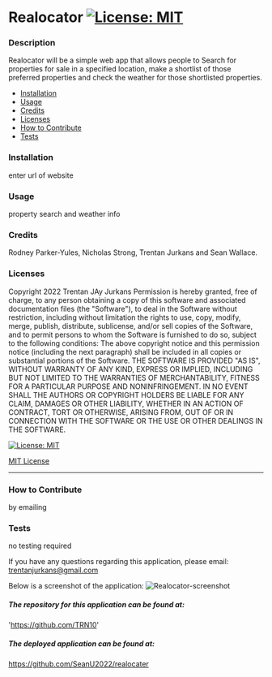# Realocator [![License: MIT](https://img.shields.io/badge/License-MIT-yellow.svg)](https://opensource.org/licenses/MIT)

### Description

Realocator will be a simple web app that allows people to Search for properties for sale in a specified location, make a shortlist of those preferred properties and check the weather for those shortlisted properties.

- [Installation](#installation)
- [Usage](#usage)
- [Credits](#credits)
- [Licenses](#licenses)
- [How to Contribute](#how-to-contribute)
- [Tests](#tests)

### Installation

enter url of website

### Usage

property search and weather info

### Credits

Rodney Parker-Yules, Nicholas Strong, Trentan Jurkans and Sean Wallace.

### Licenses

Copyright 2022 Trentan JAy Jurkans
Permission is hereby granted, free of charge, to any person obtaining a copy of this software and associated documentation files (the "Software"), to deal in the Software without restriction, including without limitation the rights to use, copy, modify, merge, publish, distribute, sublicense, and/or sell copies of the Software, and to permit persons to whom the Software is furnished to do so, subject to the following conditions:
      The above copyright notice and this permission notice (including the next paragraph) shall be included in all copies or substantial portions of the Software.
      THE SOFTWARE IS PROVIDED "AS IS", WITHOUT WARRANTY OF ANY KIND, EXPRESS OR IMPLIED, INCLUDING BUT NOT LIMITED TO THE WARRANTIES OF MERCHANTABILITY, FITNESS FOR A PARTICULAR PURPOSE AND NONINFRINGEMENT. IN NO EVENT SHALL THE AUTHORS OR COPYRIGHT HOLDERS BE LIABLE FOR ANY CLAIM, DAMAGES OR OTHER LIABILITY, WHETHER IN AN ACTION OF CONTRACT, TORT OR OTHERWISE, ARISING FROM, OUT OF OR IN CONNECTION WITH THE SOFTWARE OR THE USE OR OTHER DEALINGS IN THE SOFTWARE.

[![License: MIT](https://img.shields.io/badge/License-MIT-yellow.svg)](https://opensource.org/licenses/MIT)

[MIT License](https://opensource.org/licenses/MIT)


---

### How to Contribute

by emailing 

### Tests

no testing required

If you have any questions regarding this application, please email: trentanjurkans@gmail.com  

Below is a screenshot of the application:
![Realocator-screenshot](assets/screenshot.png)

##### The repository for this application can be found at: 

'https://github.com/TRN10'

##### The deployed application can be found at: 

https://github.com/SeanU2022/realocater
